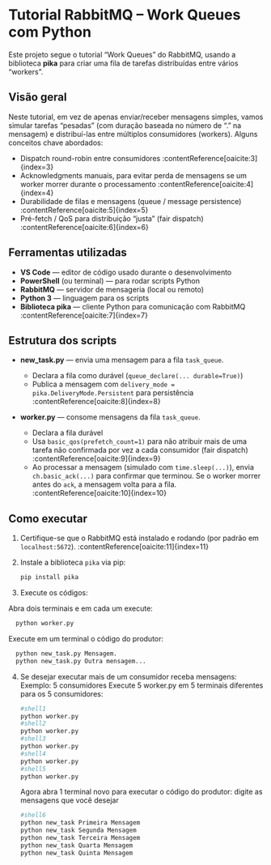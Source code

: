 # Tutorial RabbitMQ – Work Queues com Python

Este projeto segue o tutorial “Work Queues” do RabbitMQ, usando a biblioteca **pika** para criar uma fila de tarefas distribuídas entre vários “workers”.

## Visão geral

Neste tutorial, em vez de apenas enviar/receber mensagens simples, vamos simular tarefas “pesadas” (com duração baseada no número de “.” na mensagem) e distribuí-las entre múltiplos consumidores (workers). 
Alguns conceitos chave abordados:

- Dispatch round-robin entre consumidores :contentReference[oaicite:3]{index=3}  
- Acknowledgments manuais, para evitar perda de mensagens se um worker morrer durante o processamento :contentReference[oaicite:4]{index=4}  
- Durabilidade de filas e mensagens (queue / message persistence) :contentReference[oaicite:5]{index=5}  
- Pré-fetch / QoS para distribuição “justa” (fair dispatch) :contentReference[oaicite:6]{index=6}  

## Ferramentas utilizadas

- **VS Code** — editor de código usado durante o desenvolvimento  
- **PowerShell** (ou terminal) — para rodar scripts Python  
- **RabbitMQ** — servidor de mensageria (local ou remoto)  
- **Python 3** — linguagem para os scripts  
- **Biblioteca pika** — cliente Python para comunicação com RabbitMQ :contentReference[oaicite:7]{index=7}  

## Estrutura dos scripts

- **new_task.py** — envia uma mensagem para a fila `task_queue`.  
  - Declara a fila como durável (`queue_declare(... durable=True)`)  
  - Publica a mensagem com `delivery_mode = pika.DeliveryMode.Persistent` para persistência :contentReference[oaicite:8]{index=8}  

- **worker.py** — consome mensagens da fila `task_queue`.  
  - Declara a fila durável  
  - Usa `basic_qos(prefetch_count=1)` para não atribuir mais de uma tarefa não confirmada por vez a cada consumidor (fair dispatch) :contentReference[oaicite:9]{index=9}  
  - Ao processar a mensagem (simulado com `time.sleep(...)`), envia `ch.basic_ack(...)` para confirmar que terminou. Se o worker morrer antes do `ack`, a mensagem volta para a fila. :contentReference[oaicite:10]{index=10}  

## Como executar

1. Certifique-se que o RabbitMQ está instalado e rodando (por padrão em `localhost:5672`). :contentReference[oaicite:11]{index=11}  
2. Instale a biblioteca `pika` via pip:

   ```bash
   pip install pika
3. Execute os códigos:

Abra dois terminais e em cada um execute:
  ```bash
    python worker.py
````
Execute em um terminal o código do produtor:
  ```bash
    python new_task.py Mensagem.
    python new_task.py Outra mensagem...
````
4. Se desejar executar mais de um consumidor receba mensagens:
   Exemplo: 5 consumidores
   Execute 5 worker.py em 5 terminais diferentes para os 5 consumidores:
   ```bash
   #shell1
   python worker.py
   #shell2
   python worker.py
   #shell3
   python worker.py
   #shell4
   python worker.py
   #shell5
   python worker.py
   ````
   Agora abra 1 terminal novo para executar o código do produtor:
   digite as mensagens que você desejar

   ````bash
   #shell6
   python new_task Primeira Mensagem
   python new_task Segunda Mensagem
   python new_task Terceira Mensagem
   python new_task Quarta Mensagem
   python new_task Quinta Mensagem
   ````
